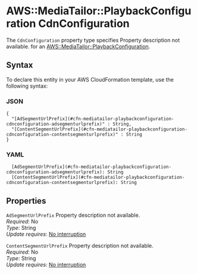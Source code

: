 # AWS::MediaTailor::PlaybackConfiguration CdnConfiguration<a name="aws-properties-mediatailor-playbackconfiguration-cdnconfiguration"></a>

<a name="aws-properties-mediatailor-playbackconfiguration-cdnconfiguration-description"></a>The `CdnConfiguration` property type specifies Property description not available\. for an [AWS::MediaTailor::PlaybackConfiguration](aws-resource-mediatailor-playbackconfiguration.md)\.

## Syntax<a name="aws-properties-mediatailor-playbackconfiguration-cdnconfiguration-syntax"></a>

To declare this entity in your AWS CloudFormation template, use the following syntax:

### JSON<a name="aws-properties-mediatailor-playbackconfiguration-cdnconfiguration-syntax.json"></a>

```
{
  "[AdSegmentUrlPrefix](#cfn-mediatailor-playbackconfiguration-cdnconfiguration-adsegmenturlprefix)" : String,
  "[ContentSegmentUrlPrefix](#cfn-mediatailor-playbackconfiguration-cdnconfiguration-contentsegmenturlprefix)" : String
}
```

### YAML<a name="aws-properties-mediatailor-playbackconfiguration-cdnconfiguration-syntax.yaml"></a>

```
  [AdSegmentUrlPrefix](#cfn-mediatailor-playbackconfiguration-cdnconfiguration-adsegmenturlprefix): String
  [ContentSegmentUrlPrefix](#cfn-mediatailor-playbackconfiguration-cdnconfiguration-contentsegmenturlprefix): String
```

## Properties<a name="aws-properties-mediatailor-playbackconfiguration-cdnconfiguration-properties"></a>

`AdSegmentUrlPrefix` <a name="cfn-mediatailor-playbackconfiguration-cdnconfiguration-adsegmenturlprefix"></a>
Property description not available\.  
_Required_: No  
_Type_: String  
_Update requires_: [No interruption](https://docs.aws.amazon.com/AWSCloudFormation/latest/UserGuide/using-cfn-updating-stacks-update-behaviors.html#update-no-interrupt)

`ContentSegmentUrlPrefix` <a name="cfn-mediatailor-playbackconfiguration-cdnconfiguration-contentsegmenturlprefix"></a>
Property description not available\.  
_Required_: No  
_Type_: String  
_Update requires_: [No interruption](https://docs.aws.amazon.com/AWSCloudFormation/latest/UserGuide/using-cfn-updating-stacks-update-behaviors.html#update-no-interrupt)
